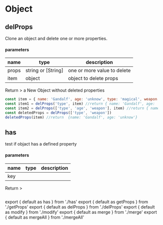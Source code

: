 # Object

## delProps
Clone an object and delete one or more properties.
#### parameters
| name | type | description |
|------|------|-------------|
|props|string or [String]|one or more value to delete|
|item|object| object to delete props|

<span class='return'>Return ></span> a New Object without deleted properties
```js
const item = { name: 'Gandalf', age: 'unknow', type: 'magical', weapon: undefined }
const item1 = delProps('type', item) //return { name: 'Gandalf', age: 'unknow', weapon: undefined }
const item2 = delProps(['type', 'age', 'weapon'], item) //return { name: 'Gandalf'}
const deletedProps = delProps(['type', 'weapon'])
deletedProps(item) //return  {name: 'Gandalf', age: 'unknow'}
```
## has
test if objact has a defined property
#### parameters
| name | type | description |
|------|------|-------------|
|key|||

<span class='return'>Return ></span>
```js

```

export { default as has } from './has'
export { default as getProps } from './getProps'
export { default as delProps } from './delProps'
export { default as modify } from './modify'
export { default as merge } from './merge'
export { default as mergeAll } from './mergeAll'
